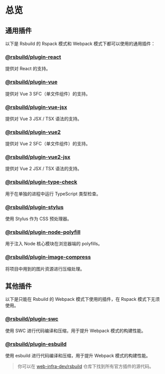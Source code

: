 # 总览

## 通用插件

以下是 Rsbuild 的 Rspack 模式和 Webpack 模式下都可以使用的通用插件：

### [@rsbuild/plugin-react](/plugins/list/plugin-react.html)

提供对 React 的支持。

### [@rsbuild/plugin-vue](/plugins/list/plugin-vue.html)

提供对 Vue 3 SFC（单文件组件）的支持。

### [@rsbuild/plugin-vue-jsx](/plugins/list/plugin-vue-jsx.html)

提供对 Vue 3 JSX / TSX 语法的支持。

### [@rsbuild/plugin-vue2](/plugins/list/plugin-vue2.html)

提供对 Vue 2 SFC（单文件组件）的支持。

### [@rsbuild/plugin-vue2-jsx](/plugins/list/plugin-vue2-jsx.html)

提供对 Vue 2 JSX / TSX 语法的支持。

### [@rsbuild/plugin-type-check](/plugins/list/plugin-type-check.html)

用于在单独的进程中运行 TypeScript 类型检查。

### [@rsbuild/plugin-stylus](/plugins/list/plugin-stylus.html)

使用 Stylus 作为 CSS 预处理器。

### [@rsbuild/plugin-node-polyfill](/plugins/list/plugin-node-polyfill.html)

用于注入 Node 核心模块在浏览器端的 polyfills。

### [@rsbuild/plugin-image-compress](/plugins/list/plugin-image-compress.html)

将项目中用到的图片资源进行压缩处理。

## 其他插件

以下是只能在 Rsbuild 的 Webpack 模式下使用的插件，在 Rspack 模式下无须使用。

### [@rsbuild/plugin-swc](/plugins/list/plugin-swc.html)

使用 SWC 进行代码编译和压缩，用于提升 Webpack 模式的构建性能。

### [@rsbuild/plugin-esbuild](/plugins/list/plugin-esbuild.html)

使用 esbuild 进行代码编译和压缩，用于提升 Webpack 模式的构建性能。

> 你可以在 [web-infra-dev/rsbuild](https://github.com/web-infra-dev/rsbuild) 仓库下找到所有官方插件的源代码。
